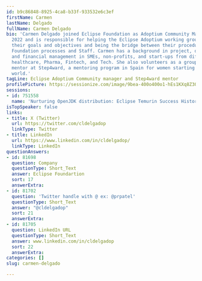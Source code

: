 ```yaml
---
id: b9c86848-8925-4ca8-b33f-933532e6c3ef
firstName: Carmen
lastName: Delgado
fullName: Carmen Delgado
bio: 'Carmen Delgado joined Eclipse Foundation as Adoptium Community Manager in October
  2022 and is responsible for helping the Eclipse Adoptium working group members achieve
  their goals and objectives and being the bridge between their procedures and Eclipse
  Foundation processes and Staff. Carmen has a background in project, operations,
  and financial management in SMEs, non-profits, and start-ups from different industries:
  healthcare, Pharma, Fintech, and Tech. She also volunteers as a group manager and
  mentor at Step4ward, a mentoring program in Spain for women starting in the tech
  world.'
tagLine: Eclipse Adoptium Community manager and Step4ward mentor
profilePicture: https://sessionize.com/image/9bea-400o400o1-hEs1KXq8Z3Q7EkvjFWC4i4.jpg
sessions:
- id: 751558
  name: 'Nurturing OpenJDK distribution: Eclipse Temurin Success History and Plan'
isTopSpeaker: false
links:
- title: X (Twitter)
  url: https://twitter.com/cldelgadop
  linkType: Twitter
- title: LinkedIn
  url: https://www.linkedin.com/in/cldelgadop/
  linkType: LinkedIn
questionAnswers:
- id: 81698
  question: Company
  questionType: Short_Text
  answer: Eclipse Foundartion
  sort: 17
  answerExtra:
- id: 81702
  question: 'Twitter handle with @ ex: @prpatel'
  questionType: Short_Text
  answer: "@cldelgadop"
  sort: 21
  answerExtra:
- id: 81705
  question: LinkedIn URL
  questionType: Short_Text
  answer: www.linkedin.com/in/cldelgadop
  sort: 22
  answerExtra:
categories: []
slug: carmen-delgado

---
```

